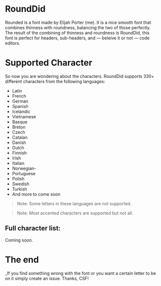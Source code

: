 # RoundDid
Rounded is a font made by Elijah Porter (me). It is a nice smooth font that combines thinness with roundness, balancing the two of those perfectly. The result of the combining of thinness and roundness is RoundDid, this font is perfect for headers, sub-headers, and — beleive it or not — code editors.

# Supported Character
So now you are wondering about the characters. RoundDid supports 330+ different characters from the following languages:
 - Latin
 - French
 - German
 - Spanish
 - Icelandic
 - Vietnamese
 - Basque
 - Breton
 - Czech
 - Catalan
 - Danish
 - Dutch
 - Finnish
 - Irish
 - Italian
 - Norwegian- 
 - Portuguese
 - Polish
 - Swedish
 - Turkish
 - And more to come soon

> Note: Some letters in these languages are not supported.

> Note: Most accented characters are supported but not all.

## Full character list:
Coming soon.

# The end
_If you find something wrong with the font or you want a certain letter to be on it simply create an issue. Thanks, CSF!
